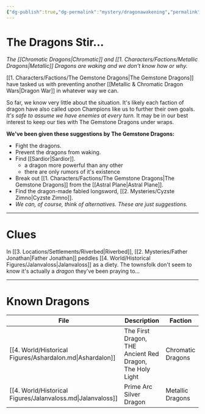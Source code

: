 ```yaml
---
{"dg-publish":true,"dg-permalink":"mystery/dragonawakening","permalink":"/mystery/dragonawakening/","dgHomeLink":true,"dgPassFrontmatter":false}
---
```


# The Dragons Stir...

*The [[Chromatic Dragons|Chromatic]] and [[1. Characters/Factions/Metallic Dragons|Metallic]] Dragons are waking and we don't know how or why.*

[[1. Characters/Factions/The Gemstone Dragons|The Gemstone Dragons]] have tasked us with preventing another [[Metallic & Chromatic Dragon Wars|Dragon War]] in whatever way we can.

So far, we know very little about the situation. It's likely each faction of dragon have also called upon Champions like us to further their own goals. *It's safe to assume we have enemies at every turn.* It may be in our best interest to keep our ties with The Gemstone Dragons under wraps.

**We've been given these suggestions by The Gemstone Dragons:**
- Fight the dragons.
- Prevent the dragons from waking.
- Find [[Sardior|Sardior]].
    - a dragon more powerful than any other
    - there are only rumors of it's existence
- Break out [[1. Characters/Factions/The Gemstone Dragons|The Gemstone Dragons]] from the [[Astral Plane|Astral Plane]].
- Find the dragon-made fabled longsword, [[2. Mysteries/Cyzste Zimno|Cyzste Zimno]].
- _We can, of course, think of alternatives. These are just suggestions._

---

# Clues
In [[3. Locations/Settlements/Riverbed|Riverbed]], [[2. Mysteries/Father Jonathan|Father Jonathan]] peddles [[4. World/Historical Figures/Jalanvaloss|Jalanvaloss]] as a diety. The townsfolk don't seem to know it's actually a *dragon* they've been praying to...

---

# Known Dragons
| File                                                        | Description                                              | Faction           |
| ----------------------------------------------------------- | -------------------------------------------------------- | ----------------- |
| [[4. World/Historical Figures/Ashardalon.md\|Ashardalon]]   | The First Dragon, THE Ancient Red Dragon, The Holy Light | Chromatic Dragons |
| [[4. World/Historical Figures/Jalanvaloss.md\|Jalanvaloss]] | Prime Arc Silver Dragon                                  | Metallic Dragons  |

